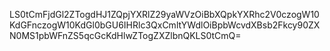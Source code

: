 LS0tCmFjdGl2ZTogdHJ1ZQpjYXRlZ29yaWVzOiBbXQpkYXRhc2V0czogW10KdGFnczogW10KdGl0bGU6IHRlc3QxCmltYWdlOiBpbWcvdXBsb2Fkcy90ZXN0MS1pbWFnZS5qcGcKdHlwZTogZXZlbnQKLS0tCmQ=